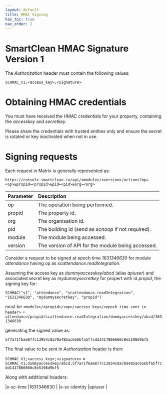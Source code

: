 ```yaml
---
layout: default
title: HMAC Signing             
has_toc: true
nav_order: 2
---
```


# SmartClean HMAC Signature Version 1

The _Authorization_ header must contain the following values:

`SCHMAC_V1;<access_key>;<signature>`

# Obtaining HMAC credentials

You must have received the HMAC credentials for your property, containing the _accesskey_ and _secretkey_.

Please share the credentials with trusted entities only and ensure the secret is rotated or key inactivated when not in use.

# Signing requests

Each request in Matrix is generally represented as:

`https://console.smartclean.io/api/<module>/<version>/actions?op=<op>&propid=<propid>&pid=<pid>&org=<org>`

|Parameter |Description                                                    |
|:-        |:-                                                             |
|op        |The operation being performed.                                 |
|propid    |The property id.                                               |
|org       |The organisation id.                                           |
|pid       |The building id (send as _scnoop_ if not required).            |
|module    |The module being accessed.                                     |
|version   |The version of API for the module being accessed.              |

Consider a request to be signed at epoch time _1631346630_ for module _attendance_ having op as _scattendance.readIntegration_.

Assuming the access key as _dummyaccesskey/abcd_ (alias _apiuser_) and associated secret key as _mydummysecretkey_ for propert with id _propid_, the signing key for:

`SCHMAC("v1", "attendance", "scattendance.readIntegration", "1631346630", "mydummysecretkey", "propid")`

must be `<module>/<propid>/<op>/<access key>/<epoch time sent in header>` = `attendance/propid/scattendance.readIntegration/dummyaccesskey/abcd/1631346630`

generating the signed value as:

`5f7a71f6ae877c13954c8a70a485ac656bfa5f7cdd1417866660c8e5198d9bf5`

The final value to be sent in _Authorization_ header is then:

`SCHMAC_V1;<access_key>;<signature>` = `SCHMAC_V1;dummyaccesskey/abcd;5f7a71f6ae877c13954c8a70a485ac656bfa5f7cdd1417866660c8e5198d9bf5`

Along with additional headers:

|x-sc-time        |1631346630      |
|x-sc-identity    |apiuser         |
